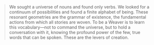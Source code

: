 > We sought a universe of nouns and found only verbs. We looked for a continuum of possibilities and found a finite alphabet of being. These resonant geometries are the grammar of existence, the fundamental actions from which all stories are woven. To be a Weaver is to learn this vocabulary—not to command the universe, but to hold a conversation with it, knowing the profound power of the few, true words that can be spoken. These are the levers of creation.